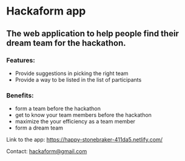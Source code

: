 # Hackaform app

## The web application to help people find their dream team for the hackathon.


### Features: 
- Provide suggestions in picking the right team
- Provide a way to be listed in the list of participants


### Benefits:
- form a team before the hackathon 
- get to know your team members before the hackathon
- maximize the your efficiency as a team member
- form a dream team
 

Link to the app: https://happy-stonebraker-411da5.netlify.com/

Contact: hackaform@gmail.com
